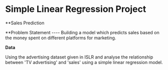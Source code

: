 # Simple Linear Regression Project 

**Sales Prediction


**Problem Statement ----   Building a model which predicts sales based on the money spent on different platforms for marketing.

**Data**


Using the advertising dataset given in ISLR and analyse the relationship between 'TV advertising' and 'sales' using a simple linear regression model.


